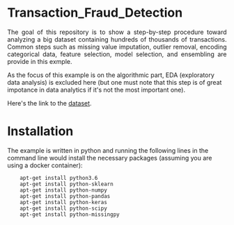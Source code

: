 # Transaction_Fraud_Detection

<p align= "justify"> The goal of this repository is to show a step-by-step procedure toward analyzing a big dataset containing hundreds of thousands of transactions. Common steps such as missing value imputation, outlier removal, encoding categorical data, feature selection, model selection, and ensembling are provide in this exmple.

As the focus of this example is on the algorithmic part, EDA (exploratory data analysis) is excluded here (but one must note that this step is of great impotance in data analytics if it's not the most important one).

Here's the link to the [dataset](https://www.kaggle.com/c/ieee-fraud-detection/data). </p>

# Installation
The example is written in python and running the following lines in the command line would install the necessary packages (assuming you are using a docker container):

        apt-get install python3.6
        apt-get install python-sklearn
        apt-get install python-numpy
        apt-get install python-pandas
        apt-get install python-keras
        apt-get install python-scipy
        apt-get install python-missingpy
        
